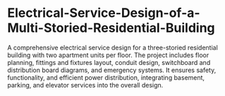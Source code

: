 # Electrical-Service-Design-of-a-Multi-Storied-Residential-Building

A comprehensive electrical service design for a three-storied residential building with two apartment units per floor. The project includes floor planning, fittings and fixtures layout, conduit design, switchboard and distribution board diagrams, and emergency systems. It ensures safety, functionality, and efficient power distribution, integrating basement, parking, and elevator services into the overall design.
